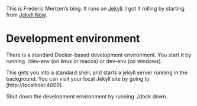 This is Frederic Merizen’s blog.
It runs on [Jekyll](https://github.com/jekyll/jekyll).
I got it rolling by starting from [Jekyll Now](https://github.com/barryclark/jekyll-now).

# Development environment

There is a standard Docker-based development environment.
You start it by running ./dev-env (on linux or macos) or dev-env (on windows).

This gets you into a standard shell, and starts a jekyll server running in the background.
You can visit your local Jekyll site by going to [http://localhost:4000].

Shut down the development environment by running ./dock down.
